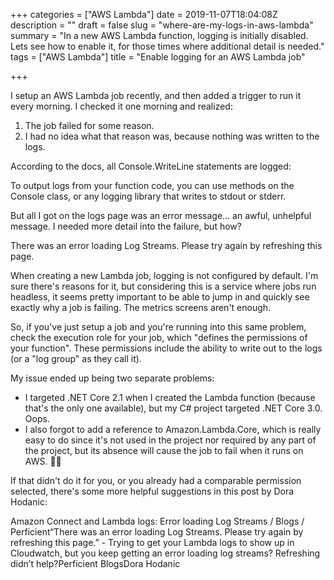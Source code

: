 +++
categories = ["AWS Lambda"]
date = 2019-11-07T18:04:08Z
description = ""
draft = false
slug = "where-are-my-logs-in-aws-lambda"
summary = "In a new AWS Lambda function, logging is initially disabled. Lets see how to enable it, for those times where additional detail is needed."
tags = ["AWS Lambda"]
title = "Enable logging for an AWS Lambda job"

+++


I setup an AWS Lambda job recently, and then added a trigger to run it every morning. I checked it one morning and realized:

 1. The job failed for some reason.
 2. I had no idea what that reason was, because nothing was written to the logs.

According to the docs, all Console.WriteLine statements are logged:

To output logs from your function code, you can use methods on the Console class, or any logging library that writes to stdout or stderr.

But all I got on the logs page was an error message... an awful, unhelpful message. I needed more detail into the failure, but how?

There was an error loading Log Streams. Please try again by refreshing this page.

When creating a new Lambda job, logging is not configured by default. I'm sure there's reasons for it, but considering this is a service where jobs run headless, it seems pretty important to be able to jump in and quickly see exactly why a job is failing. The metrics screens aren't enough.

So, if you've just setup a job and you're running into this same problem, check the execution role for your job, which "defines the permissions of your function". These permissions include the ability to write out to the logs (or a "log group" as they call it).

My issue ended up being two separate problems:

 * I targeted .NET Core 2.1 when I created the Lambda function (because that's the only one available), but my C# project targeted .NET Core 3.0. Oops.
 * I also forgot to add a reference to Amazon.Lambda.Core, which is really easy to do since it's not used in the project nor required by any part of the project, but its absence will cause the job to fail when it runs on AWS. 🤦‍♂️

If that didn't do it for you, or you already had a comparable permission selected, there's some more helpful suggestions in this post by Dora Hodanic:

Amazon Connect and Lambda logs: Error loading Log Streams / Blogs / Perficient“There was an error loading Log Streams. Please try again by refreshing this page.” - Trying to get your Lambda logs to show up in Cloudwatch, but you keep getting an error loading log streams? Refreshing didn’t help?Perficient BlogsDora Hodanic